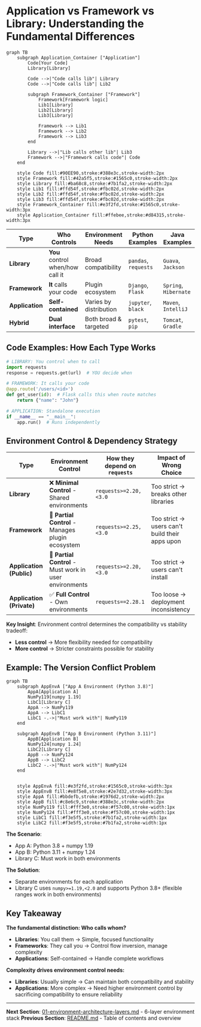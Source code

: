 # Application vs Framework vs Library: Understanding the Fundamental Differences

```mermaid
graph TB
    subgraph Application_Container ["Application"]
        Code[Your Code]
        Library[Library]

        Code -->|"Code calls lib"| Library
        Code -->|"Code calls lib"| Lib2

        subgraph Framework_Container ["Framework"]
            Framework[Framework logic]
            Lib1[Library]
            Lib2[Library]
            Lib3[Library]

            Framework --> Lib1
            Framework --> Lib2
            Framework --> Lib3
        end

        Library -->|"Lib calls other lib"| Lib3
        Framework -->|"Framework calls code"| Code
    end

    style Code fill:#90EE90,stroke:#388e3c,stroke-width:2px
    style Framework fill:#42a5f5,stroke:#1565c0,stroke-width:2px
    style Library fill:#ba68c8,stroke:#7b1fa2,stroke-width:2px
    style Lib1 fill:#ffd54f,stroke:#fbc02d,stroke-width:2px
    style Lib2 fill:#ffd54f,stroke:#fbc02d,stroke-width:2px
    style Lib3 fill:#ffd54f,stroke:#fbc02d,stroke-width:2px
    style Framework_Container fill:#e3f2fd,stroke:#1565c0,stroke-width:3px
    style Application_Container fill:#ffebee,stroke:#d84315,stroke-width:3px
```

| Type | Who Controls | Environment Needs | Python Examples | Java Examples |
|------|--------------|-------------------|-----------------|---------------|
| **Library** | **You** control when/how call it| Broad compatibility | `pandas`, `requests` | `Guava`, `Jackson` |
| **Framework** | **It** calls your code | Plugin ecosystem | `Django`, `Flask` | `Spring`, `Hibernate` |
| **Application** | **Self-contained** | Varies by distribution | `jupyter`, `black` | `Maven`, `IntelliJ` |
| **Hybrid** | **Dual interface** | Both broad & targeted | `pytest`, `pip` | `Tomcat`, `Gradle` |


## Code Examples: How Each Type Works

```python
# LIBRARY: You control when to call
import requests
response = requests.get(url)  # YOU decide when

# FRAMEWORK: It calls your code
@app.route('/users/<id>')
def get_user(id):  # Flask calls this when route matches
    return {"name": "John"}

# APPLICATION: Standalone execution
if __name__ == "__main__":
    app.run()  # Runs independently
```

## Environment Control & Dependency Strategy

| Type | Environment Control | How they depend on `requests` | Impact of Wrong Choice |
|------|-------------------|------------------|-------------------|
| **Library** | ❌ **Minimal Control** - Shared environments | `requests>=2.20,<3.0` | Too strict → breaks other libraries |
| **Framework** | 🔸 **Partial Control** - Manages plugin ecosystem | `requests>=2.25,<3.0` | Too strict → users can't build their apps upon |
| **Application (Public)** | 🔸 **Partial Control** - Must work in user environments | `requests>=2.20,<3.0` | Too strict → users can't install |
| **Application (Private)** | ✅ **Full Control** - Own environments | `requests==2.28.1` | Too loose → deployment inconsistency |

**Key Insight**: Environment control determines the compatibility vs stability tradeoff:
- **Less control** → More flexibility needed for compatibility
- **More control** → Stricter constraints possible for stability

## Example: The Version Conflict Problem

```mermaid
graph TB
    subgraph AppEnvA ["App A Environment (Python 3.8)"]
        AppA[Application A]
        NumPy119[numpy 1.19]
        LibC1[Library C]
        AppA --> NumPy119
        AppA --> LibC1
        LibC1 -.->|"Must work with"| NumPy119
    end

    subgraph AppEnvB ["App B Environment (Python 3.11)"]
        AppB[Application B]
        NumPy124[numpy 1.24]
        LibC2[Library C]
        AppB --> NumPy124
        AppB --> LibC2
        LibC2 -.->|"Must work with"| NumPy124
    end


    style AppEnvA fill:#e3f2fd,stroke:#1565c0,stroke-width:3px
    style AppEnvB fill:#e8f5e8,stroke:#2e7d32,stroke-width:3px
    style AppA fill:#bbdefb,stroke:#1976d2,stroke-width:2px
    style AppB fill:#c8e6c9,stroke:#388e3c,stroke-width:2px
    style NumPy119 fill:#fff3e0,stroke:#f57c00,stroke-width:1px
    style NumPy124 fill:#fff3e0,stroke:#f57c00,stroke-width:1px
    style LibC1 fill:#f3e5f5,stroke:#7b1fa2,stroke-width:1px
    style LibC2 fill:#f3e5f5,stroke:#7b1fa2,stroke-width:1px
```

**The Scenario**:
- App A: Python 3.8 + numpy 1.19
- App B: Python 3.11 + numpy 1.24
- Library C: Must work in both environments

**The Solution**:
- Separate environments for each application
- Library C uses `numpy>=1.19,<2.0` and supports Python 3.8+ (flexible ranges work in both environments)


## Key Takeaway

**The fundamental distinction: Who calls whom?**
- **Libraries**: You call them → Simple, focused functionality
- **Frameworks**: They call you → Control flow inversion, manage complexity
- **Applications**: Self-contained → Handle complete workflows

**Complexity drives environment control needs:**
- **Libraries**: Usually simple → Can maintain both compatibility and stability
- **Applications**: More complex → Need higher environment control by sacrificing compatibility to ensure reliability

---

**Next Section**: [01-environment-architecture-layers.md](01-environment-architecture-layers.md) - 6-layer environment stack
**Previous Section**: [README.md](README.md) - Table of contents and overview